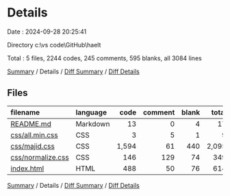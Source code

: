 # Details

Date : 2024-09-28 20:25:41

Directory c:\\vs code\\GitHub\\haelt

Total : 5 files,  2244 codes, 245 comments, 595 blanks, all 3084 lines

[Summary](results.md) / Details / [Diff Summary](diff.md) / [Diff Details](diff-details.md)

## Files
| filename | language | code | comment | blank | total |
| :--- | :--- | ---: | ---: | ---: | ---: |
| [README.md](/README.md) | Markdown | 13 | 0 | 4 | 17 |
| [css/all.min.css](/css/all.min.css) | CSS | 3 | 5 | 1 | 9 |
| [css/majid.css](/css/majid.css) | CSS | 1,594 | 61 | 440 | 2,095 |
| [css/normalize.css](/css/normalize.css) | CSS | 146 | 129 | 74 | 349 |
| [index.html](/index.html) | HTML | 488 | 50 | 76 | 614 |

[Summary](results.md) / Details / [Diff Summary](diff.md) / [Diff Details](diff-details.md)